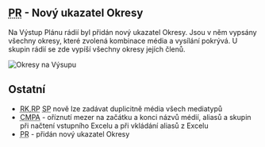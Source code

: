 ﻿---
categories: [fenix]
layout: fenix
---
## <abbr title="Plán rádií">PR</abbr> - Nový ukazatel Okresy
Na Výstup Plánu rádií byl přidán nový ukazatel Okresy. Jsou v něm vypsány všechny okresy, které zvolená kombinace média a vysílání pokrývá. U skupin rádií se zde vypíší všechny okresy jejích členů. 

![Okresy na Výsupu]({{site.url}}/data/okresynavystupu.PNG "Okresy na Výsupu")

## Ostatní
<ul>
<li><abbr title="Reachové křivky">RK</abbr>,<abbr title="Reachové plochy">RP</abbr> <abbr title="Strategický plán">SP</abbr> nově lze zadávat duplicitně média všech mediatypů</li>
<li><abbr title="Crossmediální postanalýza">CMPA</abbr> - oříznutí mezer na začátku a konci názvů médií, aliasů a skupin při načtení vstupního Excelu a při vkládání aliasů z Excelu</li>
<li><abbr title="Plán rádií">PR</abbr> - přidán nový ukazatel Okresy</li>
</ul>